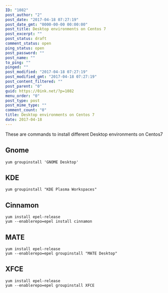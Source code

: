 ```yaml
---
ID: "1082"
post_author: "2"
post_date: "2017-04-18 07:27:19"
post_date_gmt: "0000-00-00 00:00:00"
post_title: Desktop environments on Centos 7
post_excerpt: ""
post_status: draft
comment_status: open
ping_status: open
post_password: ""
post_name: ""
to_ping: ""
pinged: ""
post_modified: "2017-04-18 07:27:19"
post_modified_gmt: "2017-04-18 07:27:19"
post_content_filtered: ""
post_parent: "0"
guid: https://0ink.net/?p=1082
menu_order: "0"
post_type: post
post_mime_type: ""
comment_count: "0"
title: Desktop environments on Centos 7
date: 2017-04-18
---
```


These are commands to install different Desktop environments
on Centos7

## Gnome

    yum groupinstall 'GNOME Desktop'

## KDE

    yum groupinstall "KDE Plasma Workspaces"

## Cinnamon

    yum install epel-release
    yum --enablerepo=epel install cinnamon

## MATE

    yum install epel-release
    yum --enablerepo=epel groupinstall "MATE Desktop"

## XFCE

    yum install epel-release
    yum --enablerepo=epel groupinstall XFCE

